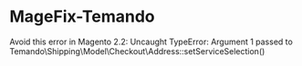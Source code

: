 # MageFix-Temando
Avoid this error in Magento 2.2: Uncaught TypeError: Argument 1 passed to Temando\Shipping\Model\Checkout\Address::setServiceSelection()
